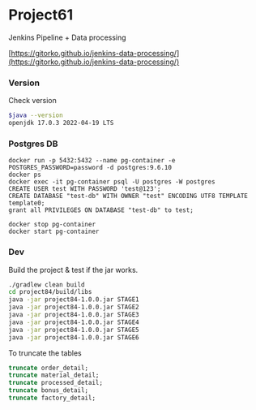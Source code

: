 # Project61

Jenkins Pipeline + Data processing

[https://gitorko.github.io/jenkins-data-processing/](https://gitorko.github.io/jenkins-data-processing/)

### Version

Check version

```bash
$java --version
openjdk 17.0.3 2022-04-19 LTS
```

### Postgres DB

```
docker run -p 5432:5432 --name pg-container -e POSTGRES_PASSWORD=password -d postgres:9.6.10
docker ps
docker exec -it pg-container psql -U postgres -W postgres
CREATE USER test WITH PASSWORD 'test@123';
CREATE DATABASE "test-db" WITH OWNER "test" ENCODING UTF8 TEMPLATE template0;
grant all PRIVILEGES ON DATABASE "test-db" to test;

docker stop pg-container
docker start pg-container
```

### Dev

Build the project & test if the jar works.

```bash
./gradlew clean build
cd project84/build/libs
java -jar project84-1.0.0.jar STAGE1
java -jar project84-1.0.0.jar STAGE2
java -jar project84-1.0.0.jar STAGE3
java -jar project84-1.0.0.jar STAGE4
java -jar project84-1.0.0.jar STAGE5
java -jar project84-1.0.0.jar STAGE6
```

To truncate the tables

```sql
truncate order_detail;
truncate material_detail;
truncate processed_detail;
truncate bonus_detail;
truncate factory_detail;
```
